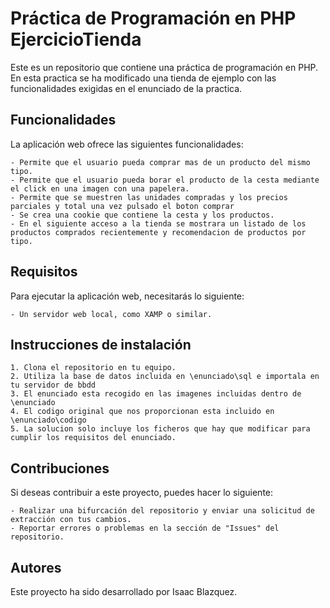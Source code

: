 # Práctica de Programación en PHP EjercicioTienda

Este es un repositorio que contiene una práctica de programación en PHP.
En esta practica se ha modificado una tienda de ejemplo con las funcionalidades 
exigidas en el enunciado de la practica.

## Funcionalidades

La aplicación web ofrece las siguientes funcionalidades:

    - Permite que el usuario pueda comprar mas de un producto del mismo tipo.
    - Permite que el usuario pueda borar el producto de la cesta mediante el click en una imagen con una papelera.
    - Permite que se muestren las unidades compradas y los precios parciales y total una vez pulsado el boton comprar
    - Se crea una cookie que contiene la cesta y los productos.
    - En el siguiente acceso a la tienda se mostrara un listado de los productos comprados recientemente y recomendacion de productos por tipo.

## Requisitos

Para ejecutar la aplicación web, necesitarás lo siguiente:

    - Un servidor web local, como XAMP o similar.

## Instrucciones de instalación

    1. Clona el repositorio en tu equipo.
    2. Utiliza la base de datos incluida en \enunciado\sql e importala en tu servidor de bbdd
    3. El enunciado esta recogido en las imagenes incluidas dentro de \enunciado
    4. El codigo original que nos proporcionan esta incluido en \enunciado\codigo
    5. La solucion solo incluye los ficheros que hay que modificar para cumplir los requisitos del enunciado.

## Contribuciones

Si deseas contribuir a este proyecto, puedes hacer lo siguiente:

    - Realizar una bifurcación del repositorio y enviar una solicitud de extracción con tus cambios.
    - Reportar errores o problemas en la sección de "Issues" del repositorio.

## Autores

Este proyecto ha sido desarrollado por Isaac Blazquez.
